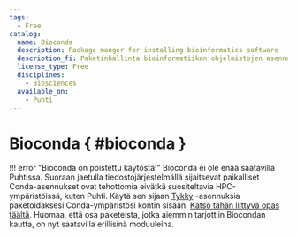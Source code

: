 ```yaml
---
tags:
  - Free
catalog:
  name: Bioconda
  description: Package manger for installing bioinformatics software
  description_fi: Paketinhallinta bioinformatiikan ohjelmistojen asennukseen
  license_type: Free
  disciplines:
    - Biosciences
  available_on:
    - Puhti
---
```


# Bioconda { #bioconda }

!!! error "Bioconda on poistettu käytöstä!"
    Bioconda ei ole enää saatavilla Puhtissa. Suoraan jaetulla tiedostojärjestelmällä sijaitsevat paikalliset Conda-asennukset ovat tehottomia eivätkä suositeltavia HPC-ympäristöissä, kuten Puhti. Käytä sen sijaan [Tykky](../computing/containers/tykky.md) -asennuksia paketoidaksesi Conda-ympäristösi kontin sisään. [Katso tähän liittyvä opas täältä](../support/tutorials/bioconda-tutorial.md). Huomaa, että osa paketeista, jotka aiemmin tarjottiin Biocondan kautta, on nyt saatavilla erillisinä moduuleina.